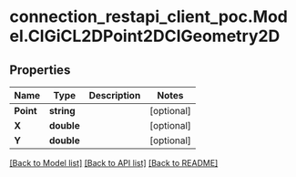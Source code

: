 # connection_restapi_client_poc.Model.CIGiCL2DPoint2DCIGeometry2D

## Properties

Name | Type | Description | Notes
------------ | ------------- | ------------- | -------------
**Point** | **string** |  | [optional] 
**X** | **double** |  | [optional] 
**Y** | **double** |  | [optional] 

[[Back to Model list]](../README.md#documentation-for-models) [[Back to API list]](../README.md#documentation-for-api-endpoints) [[Back to README]](../README.md)


